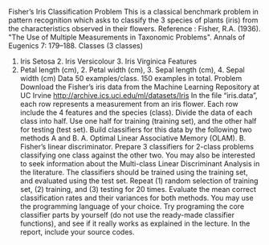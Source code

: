 Fisher’s Iris Classification Problem
This is a classical benchmark problem in pattern recognition which asks to classify the 3 species of plants (iris) from the characteristics observed in their flowers.
Reference : Fisher, R.A. (1936). "The Use of Multiple Measurements in Taxonomic Problems". Annals of Eugenics 7: 179–188.
Classes (3 classes)
1. Iris Setosa 2. Iris Versicolour 3. Iris Virginica
Features
1. Petal length (cm), 2. Petal width (cm), 3. Sepal length (cm), 4. Sepal width (cm)
Data
50 examples/class. 150 examples in total.
Problem
Download the Fisher’s iris data from the Machine Learning Repository at UC Irvine
http://archive.ics.uci.edu/ml/datasets/Iris
In the file “iris.data”, each row represents a measurement from an iris flower. Each row include the 4 features and the species (class).
Divide the data of each class into half. Use one half for training (training set), and the other half for testing (test set). Build classifiers for this data by the following two methods A and B.
A. Optimal Linear Associative Memory (OLAM).
B. Fisher’s linear discriminator. Prepare 3 classifiers for 2-class problems classifying one class against the other two. You may also be interested to seek information about the Multi-class Linear Discriminant Analysis in the literature.
The classifiers should be trained using the training set, and evaluated using the test set. Repeat (1) random selection of training set, (2) training, and (3) testing for 20 times. Evaluate the mean correct classification rates and their variances for both methods.
You may use the programming language of your choice. Try programing the core classifier parts by yourself (do not use the ready-made classifier functions), and see if it really works as explained in the lecture. In the report, include your source codes.
